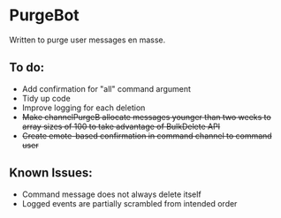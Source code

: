# PurgeBot
Written to purge user messages en masse.

To do:
- 
- Add confirmation for "all" command argument
- Tidy up code
- Improve logging for each deletion
- ~~Make channelPurgeB allocate messages younger than two weeks to array sizes of 100 to take advantage of BulkDelete API~~
- ~~Create emote-based confirmation in command channel to command user~~

Known Issues:
- 
- Command message does not always delete itself
- Logged events are partially scrambled from intended order